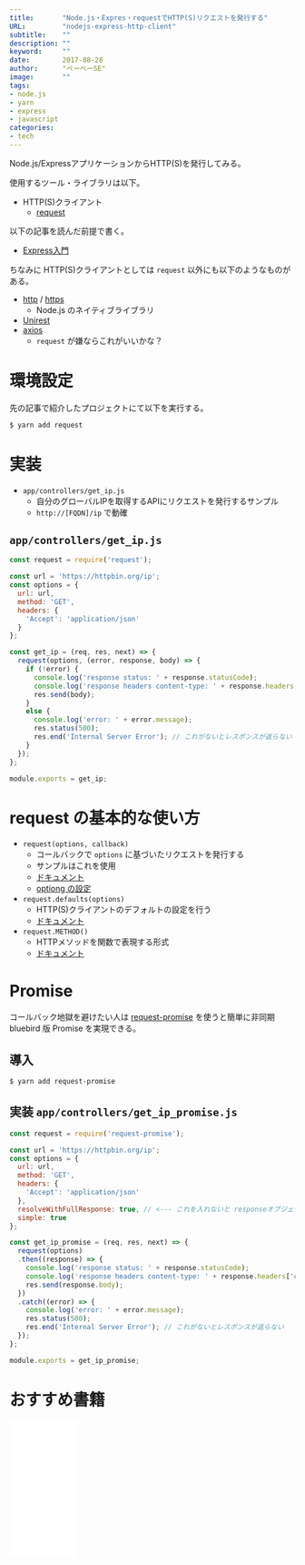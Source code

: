 ```yaml
---
title:       "Node.js・Expres・requestでHTTP(S)リクエストを発行する"
URL:         "nodejs-express-http-client"
subtitle:    ""
description: ""
keyword:     ""
date:        2017-08-28
author:      "ぺーぺーSE"
image:       ""
tags:
- node.js
- yarn
- express
- javascript
categories:
- tech
---
```


Node.js/ExpressアプリケーションからHTTP(S)を発行してみる。

<!--more-->

使用するツール・ライブラリは以下。

- HTTP(S)クライアント
    - [request](https://github.com/request/request)

以下の記事を読んだ前提で書く。

- [Express入門](https://blog.pepese.com/nodejs-express-basics/)

ちなみに HTTP(S)クライアントとしては `request` 以外にも以下のようなものがある。

- [http](https://nodejs.org/dist/latest-v6.x/docs/api/http.html#http_http_methods) / [https](https://nodejs.org/dist/latest-v6.x/docs/api/https.html#https_https_get_options_callback)
    - Node.js のネイティブライブラリ
- [Unirest](http://unirest.io/nodejs.html)
- [axios](https://github.com/mzabriskie/axios)
    - `request` が嫌ならこれがいいかな？

# 環境設定

先の記事で紹介したプロジェクトにて以下を実行する。

```bash
$ yarn add request
```

# 実装

- `app/controllers/get_ip.js`
    - 自分のグローバルIPを取得するAPIにリクエストを発行するサンプル
    - `http://[FQDN]/ip` で動確

## `app/controllers/get_ip.js`

```javascript
const request = require('request');

const url = 'https://httpbin.org/ip';
const options = {
  url: url,
  method: 'GET',
  headers: {
    'Accept': 'application/json'
  }
};

const get_ip = (req, res, next) => {
  request(options, (error, response, body) => {
    if (!error) {
      console.log('response status: ' + response.statusCode);
      console.log('response headers content-type: ' + response.headers['content-type']);
      res.send(body);
    }
    else {
      console.log('error: ' + error.message);
      res.status(500);
      res.end('Internal Server Error'); // これがないとレスポンスが返らない
    }
  });
};

module.exports = get_ip;
```

# request の基本的な使い方

- `request(options, callback)`
    - コールバックで `options` に基づいたリクエストを発行する
    - サンプルはこれを使用
    - [ドキュメント](https://github.com/request/request#requestoptions-callback)
    - [optiong の設定](https://github.com/request/request#requestoptions-callback)
- `request.defaults(options)`
    - HTTP(S)クライアントのデフォルトの設定を行う
    - [ドキュメント](https://github.com/request/request#requestdefaultsoptions)
- `request.METHOD()`
    - HTTPメソッドを関数で表現する形式
    - [ドキュメント](https://github.com/request/request#requestmethod)

# Promise

コールバック地獄を避けたい人は [request-promise](https://github.com/request/request-promise) を使うと簡単に非同期 bluebird 版 Promise を実現できる。

## 導入

```bash
$ yarn add request-promise
```

## 実装 `app/controllers/get_ip_promise.js`

```javascript
const request = require('request-promise');

const url = 'https://httpbin.org/ip';
const options = {
  url: url,
  method: 'GET',
  headers: {
    'Accept': 'application/json'
  },
  resolveWithFullResponse: true, // <--- これを入れないと responseオブジェクトが取得できない！！
  simple: true
};

const get_ip_promise = (req, res, next) => {
  request(options)
  .then((response) => {
    console.log('response status: ' + response.statusCode);
    console.log('response headers content-type: ' + response.headers['content-type']);
    res.send(response.body);
  })
  .catch((error) => {
    console.log('error: ' + error.message);
    res.status(500);
    res.end('Internal Server Error'); // これがないとレスポンスが返らない
  });
};

module.exports = get_ip_promise;
```

# おすすめ書籍

<!-- amazon affiliate kindle node.js --->
<iframe sandbox="allow-popups allow-scripts allow-modals allow-forms allow-same-origin" style="width:120px;height:240px;" marginwidth="0" marginheight="0" scrolling="no" frameborder="0" src="//rcm-fe.amazon-adsystem.com/e/cm?lt1=_blank&bc1=000000&IS2=1&bg1=FFFFFF&fc1=000000&lc1=0000FF&t=tanakakns-22&language=ja_JP&o=9&p=8&l=as4&m=amazon&f=ifr&ref=as_ss_li_til&asins=B08HRMTXHB&linkId=f02e6af82c7864b6df5fd31c0639d4bf"></iframe>